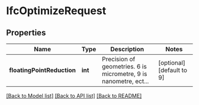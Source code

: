# IfcOptimizeRequest

## Properties
Name | Type | Description | Notes
------------ | ------------- | ------------- | -------------
**floatingPointReduction** | **int** | Precision of geometries. 6 is micrometre, 9 is nanometre, ect... | [optional] [default to 9]

[[Back to Model list]](../README.md#documentation-for-models) [[Back to API list]](../README.md#documentation-for-api-endpoints) [[Back to README]](../README.md)


